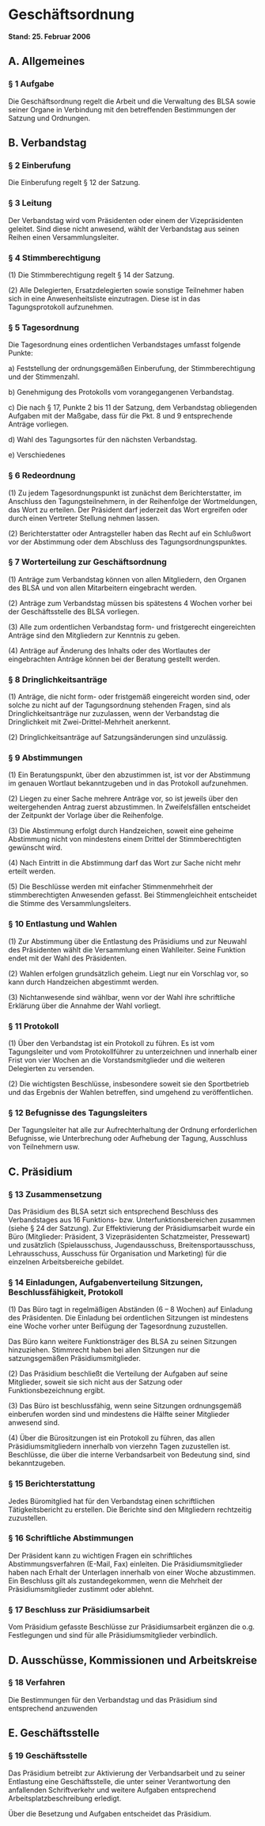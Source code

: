 # Geschäftsordnung

**Stand: 25. Februar 2006**

## A. Allgemeines

### § 1 Aufgabe

Die Geschäftsordnung regelt die Arbeit und die Verwaltung des BLSA sowie seiner Organe in Verbindung mit den betreffenden Bestimmungen der Satzung und Ordnungen.

## B. Verbandstag

### § 2 Einberufung

Die Einberufung regelt § 12 der Satzung.

### § 3 Leitung

Der Verbandstag wird vom Präsidenten oder einem der Vizepräsidenten geleitet. Sind diese nicht anwesend, wählt der Verbandstag aus seinen Reihen einen Versammlungsleiter.

### § 4 Stimmberechtigung

(1) Die Stimmberechtigung regelt § 14 der Satzung.

(2) Alle Delegierten, Ersatzdelegierten sowie sonstige Teilnehmer haben sich in eine Anwesenheitsliste einzutragen. Diese ist in das Tagungsprotokoll aufzunehmen.

### § 5 Tagesordnung

Die Tagesordnung eines ordentlichen Verbandstages umfasst folgende Punkte:

a) Feststellung der ordnungsgemäßen Einberufung, der Stimmberechtigung und der Stimmenzahl.

b) Genehmigung des Protokolls vom vorangegangenen Verbandstag.

c) Die nach § 17, Punkte 2 bis 11 der Satzung, dem Verbandstag obliegenden Aufgaben mit der Maßgabe, dass für die Pkt. 8 und 9 entsprechende Anträge vorliegen.

d) Wahl des Tagungsortes für den nächsten Verbandstag.

e) Verschiedenes

### § 6 Redeordnung

(1) Zu jedem Tagesordnungspunkt ist zunächst dem Berichterstatter, im Anschluss den Tagungsteilnehmern, in der Reihenfolge der Wortmeldungen, das Wort zu erteilen. Der Präsident darf jederzeit das Wort ergreifen oder durch einen Vertreter Stellung nehmen lassen.

(2) Berichterstatter oder Antragsteller haben das Recht auf ein Schlußwort vor der Abstimmung oder dem Abschluss des Tagungsordnungspunktes.

### § 7 Worterteilung zur Geschäftsordnung

(1) Anträge zum Verbandstag können von allen Mitgliedern, den Organen des BLSA und von allen Mitarbeitern eingebracht werden.

(2) Anträge zum Verbandstag müssen bis spätestens 4 Wochen vorher bei der Geschäftsstelle des BLSA vorliegen.

(3) Alle zum ordentlichen Verbandstag form- und fristgerecht eingereichten Anträge sind den Mitgliedern zur Kenntnis zu geben.

(4) Anträge auf Änderung des Inhalts oder des Wortlautes der eingebrachten Anträge können bei der Beratung gestellt werden.

### § 8 Dringlichkeitsanträge

(1) Anträge, die nicht form- oder fristgemäß eingereicht worden sind, oder solche zu nicht auf der Tagungsordnung stehenden Fragen, sind als Dringlichkeitsanträge nur zuzulassen, wenn der Verbandstag die Dringlichkeit mit Zwei-Drittel-Mehrheit anerkennt.

(2) Dringlichkeitsanträge auf Satzungsänderungen sind unzulässig.

### § 9 Abstimmungen

(1) Ein Beratungspunkt, über den abzustimmen ist, ist vor der Abstimmung im genauen Wortlaut bekanntzugeben und in das Protokoll aufzunehmen.

(2) Liegen zu einer Sache mehrere Anträge vor, so ist jeweils über den weitergehenden Antrag zuerst abzustimmen. In Zweifelsfällen entscheidet der Zeitpunkt der Vorlage über die Reihenfolge.

(3) Die Abstimmung erfolgt durch Handzeichen, soweit eine geheime Abstimmung nicht von mindestens einem Drittel der Stimmberechtigten gewünscht wird.

(4) Nach Eintritt in die Abstimmung darf das Wort zur Sache nicht mehr erteilt werden.

(5) Die Beschlüsse werden mit einfacher Stimmenmehrheit der stimmberechtigten Anwesenden gefasst. Bei Stimmengleichheit entscheidet die Stimme des Versammlungsleiters.

### § 10 Entlastung und Wahlen

(1) Zur Abstimmung über die Entlastung des Präsidiums und zur Neuwahl des Präsidenten wählt die Versammlung einen Wahlleiter. Seine Funktion endet mit der Wahl des Präsidenten.

(2) Wahlen erfolgen grundsätzlich geheim. Liegt nur ein Vorschlag vor, so kann durch Handzeichen abgestimmt werden.

(3) Nichtanwesende sind wählbar, wenn vor der Wahl ihre schriftliche Erklärung über die Annahme der Wahl vorliegt.

### § 11 Protokoll

(1) Über den Verbandstag ist ein Protokoll zu führen. Es ist vom Tagungsleiter und vom Protokollführer zu unterzeichnen und innerhalb einer Frist von vier Wochen an die Vorstandsmitglieder und die weiteren Delegierten zu versenden.

(2) Die wichtigsten Beschlüsse, insbesondere soweit sie den Sportbetrieb und das Ergebnis der Wahlen betreffen, sind umgehend zu veröffentlichen.

### § 12 Befugnisse des Tagungsleiters

Der Tagungsleiter hat alle zur Aufrechterhaltung der Ordnung erforderlichen Befugnisse, wie Unterbrechung oder Aufhebung der Tagung, Ausschluss von Teilnehmern usw.

## C. Präsidium

### § 13 Zusammensetzung

Das Präsidium des BLSA setzt sich entsprechend Beschluss des Verbandstages aus 16 Funktions- bzw. Unterfunktionsbereichen zusammen (siehe § 24 der Satzung). Zur Effektivierung der Präsidiumsarbeit wurde ein Büro (Mitglieder: Präsident, 3 Vizepräsidenten Schatzmeister, Pressewart) und zusätzlich (Spielausschuss, Jugendausschuss, Breitensportausschuss, Lehrausschuss, Ausschuss für Organisation und Marketing) für die einzelnen Arbeitsbereiche gebildet.

### § 14 Einladungen, Aufgabenverteilung Sitzungen, Beschlussfähigkeit, Protokoll

(1) Das Büro tagt in regelmäßigen Abständen (6 – 8 Wochen) auf Einladung des Präsidenten. Die Einladung bei ordentlichen Sitzungen ist mindestens eine Woche vorher unter Beifügung der Tagesordnung zuzustellen.

Das Büro kann weitere Funktionsträger des BLSA zu seinen Sitzungen hinzuziehen. Stimmrecht haben bei allen Sitzungen nur die satzungsgemäßen Präsidiumsmitglieder.

(2) Das Präsidium beschließt die Verteilung der Aufgaben auf seine Mitglieder, soweit sie sich nicht aus der Satzung oder Funktionsbezeichnung ergibt.

(3) Das Büro ist beschlussfähig, wenn seine Sitzungen ordnungsgemäß einberufen worden sind und mindestens die Hälfte seiner Mitglieder anwesend sind.

(4) Über die Bürositzungen ist ein Protokoll zu führen, das allen Präsidiumsmitgliedern innerhalb von vierzehn Tagen zuzustellen ist. Beschlüsse, die über die interne Verbandsarbeit von Bedeutung sind, sind bekanntzugeben.

### § 15 Berichterstattung

Jedes Büromitglied hat für den Verbandstag einen schriftlichen Tätigkeitsbericht zu erstellen. Die Berichte sind den Mitgliedern rechtzeitig zuzustellen.

### § 16 Schriftliche Abstimmungen

Der Präsident kann zu wichtigen Fragen ein schriftliches Abstimmungsverfahren (E-Mail, Fax) einleiten. Die Präsidiumsmitglieder haben nach Erhalt der Unterlagen innerhalb von einer Woche abzustimmen. Ein Beschluss gilt als zustandegekommen, wenn die Mehrheit der Präsidiumsmitglieder zustimmt oder ablehnt.

### § 17 Beschluss zur Präsidiumsarbeit

Vom Präsidium gefasste Beschlüsse zur Präsidiumsarbeit ergänzen die o.g. Festlegungen und sind für alle Präsidiumsmitglieder verbindlich.

## D. Ausschüsse, Kommissionen und Arbeitskreise

### § 18 Verfahren

Die Bestimmungen für den Verbandstag und das Präsidium sind entsprechend anzuwenden

## E. Geschäftsstelle

### § 19 Geschäftsstelle

Das Präsidium betreibt zur Aktivierung der Verbandsarbeit und zu seiner Entlastung eine Geschäftsstelle, die unter seiner Verantwortung den anfallenden Schriftverkehr und weitere Aufgaben entsprechend Arbeitsplatzbeschreibung erledigt.

Über die Besetzung und Aufgaben entscheidet das Präsidium.

